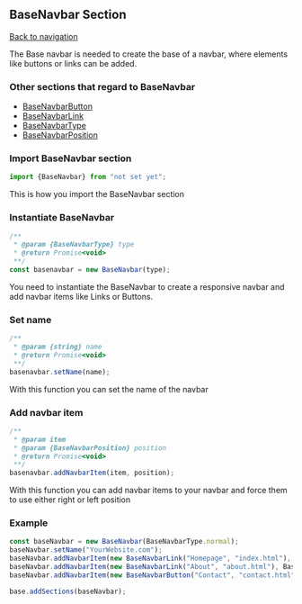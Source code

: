 ## BaseNavbar Section

[Back to navigation](https://github.com/nicosammito/HamiWeb/tree/feature/docs/docs)

The Base navbar is needed to create the base of a navbar, where elements like buttons or links can be added.

### Other sections that regard to BaseNavbar

- [BaseNavbarButton]()
- [BaseNavbarLink]()
- [BaseNavbarType]()
- [BaseNavbarPosition]()

### Import BaseNavbar section

```javascript
import {BaseNavbar} from "not set yet";
```

This is how you import the BaseNavbar section

### Instantiate BaseNavbar

```javascript
/**
 * @param {BaseNavbarType} type
 * @return Promise<void>
 **/
const basenavbar = new BaseNavbar(type);
```

You need to instantiate the BaseNavbar to create a responsive navbar and add navbar items like Links or Buttons.

### Set name

```javascript
/**
 * @param {string} name
 * @return Promise<void>
 **/
basenavbar.setName(name);
```

With this function you can set the name of the navbar

### Add navbar item

```javascript
/**
 * @param item
 * @param {BaseNavbarPosition} position
 * @return Promise<void>
 **/
basenavbar.addNavbarItem(item, position);
```

With this function you can add navbar items to your navbar and force them to use either right or left position 

### Example

```javascript
const baseNavbar = new BaseNavbar(BaseNavbarType.normal);
baseNavbar.setName("YourWebsite.com");
baseNavbar.addNavbarItem(new BaseNavbarLink("Homepage", "index.html"), BaseNavbarPosition.left);
baseNavbar.addNavbarItem(new BaseNavbarLink("About", "about.html"), BaseNavbarPosition.left);
baseNavbar.addNavbarItem(new BaseNavbarButton("Contact", "contact.html", "btn-success"), BaseNavbarPosition.right);

base.addSections(baseNavbar);
```